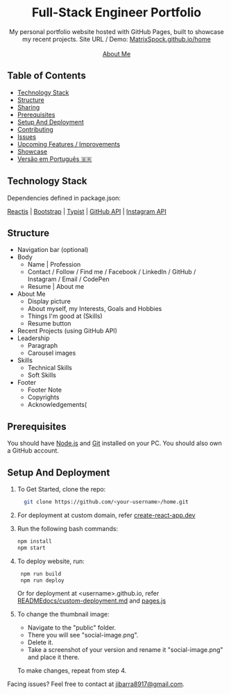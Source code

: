 <!-- PROJECT LOGO -->
<br />
<p align="center">
  <h1 align="center">Full-Stack Engineer Portfolio</h1>

  <p align="center">
    My personal portfolio website hosted with GitHub Pages, built to showcase my recent projects. Site URL / Demo: 
    <a href="https://MatrixSpock.github.io/home">MatrixSpock.github.io/home</a>
    <br />
    <br />
    <a href="https://MatrixSpock.github.io">About Me</a>
  </p>
</p>

## Table of Contents

- [Technology Stack](#technology-stack-)
- [Structure](#structure-)
- [Sharing](#sharing-)
- [Prerequisites](#prerequisites-)
- [Setup And Deployment](#setup-and-deployment-)
- [Contributing](#contributing-)
- [Issues](#issues)
- [Upcoming Features / Improvements](#upcoming-features-/-improvements-)
- [Showcase](#showcase-)
- [Versão em Português :brazil:](#versao-em-portugues-)

## Technology Stack 

Dependencies defined in package.json:

[Reactjs](https://reactjs.org/)
| [Bootstrap](https://getbootstrap.com/)
| [Typist](https://github.com/jstejada/react-typist)
| [GitHub API](https://developer.github.com/v3/repos/)
| [Instagram API](https://www.instagram.com/developer/embedding/)

## Structure 

- Navigation bar (optional)
- Body
  - Name | Profession
  - Contact / Follow / Find me / Facebook / LinkedIn / GitHub / Instagram / Email / CodePen
  - Resume | About me
- About Me
  - Display picture
  - About myself, my Interests, Goals and Hobbies
  - Things I'm good at (Skills)
  - Resume button
- Recent Projects (using GitHub API) 
- Leadership 
  - Paragraph
  - Carousel images
- Skills 
  - Technical Skills
  - Soft Skills
- Footer
  - Footer Note 
  - Copyrights
  - Acknowledgements(

## Prerequisites 

You should have [Node.js](https://nodejs.org/en/) and [Git](https://git-scm.com/) installed on your PC. You should also own a GitHub account.

## Setup And Deployment 

1. To Get Started, clone the repo:

   ```bash
     git clone https://github.com/<your-username>/home.git
   ```

2. For deployment at custom domain, refer [create-react-app.dev](https://create-react-app.dev/docs/deployment/#step-1-add-homepage-to-packagejson)

3. Run the following bash commands:

   ```bash
   npm install
   npm start
   ```

4. To deploy website, run:

   ```bash
    npm run build
    npm run deploy
   ```

   Or for deployment at \<username>.github.io, refer [READMEdocs/custom-deployment.md](./READMEdocs/custom-deployment.md) and [pages.js](./pages.js)


5. To change the thumbnail image:

    - Navigate to the "public" folder.  
    - There you will see "social-image.png".  
    - Delete it.   
    - Take a screenshot of your version and rename it "social-image.png" and place it there.  
    
   To make changes, repeat from step 4.

Facing issues? Feel free to contact at jibarra8917@gmail.com.
